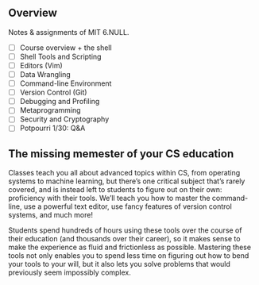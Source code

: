 ## Overview

Notes & assignments of MIT 6.NULL.

- [ ] Course overview + the shell 
- [ ] Shell Tools and Scripting
- [ ] Editors (Vim) 
- [ ] Data Wrangling 
- [ ] Command-line Environment 
- [ ] Version Control (Git)
- [ ] Debugging and Profiling 
- [ ] Metaprogramming 
- [ ] Security and Cryptography 
- [ ] Potpourri 1/30: Q&A

## The missing memester of your CS education

Classes teach you all about advanced topics within CS, from operating systems to machine learning, but there’s one critical subject that’s rarely covered, and is instead left to students to figure out on their own: proficiency with their tools. We’ll teach you how to master the command-line, use a powerful text editor, use fancy features of version control systems, and much more!

Students spend hundreds of hours using these tools over the course of their education (and thousands over their career), so it makes sense to make the experience as fluid and frictionless as possible. Mastering these tools not only enables you to spend less time on figuring out how to bend your tools to your will, but it also lets you solve problems that would previously seem impossibly complex.




